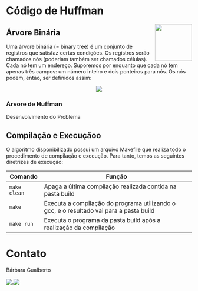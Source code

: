 # Código de Huffman

<img align="right" width="100" height="100" src="img/binarytree.png">

## Árvore Binária

<p> Uma árvore binária (= binary tree) é um conjunto de registros que satisfaz certas condições. Os registros serão chamados nós (poderiam também ser chamados células).  Cada nó tem um endereço.  Suporemos por enquanto que cada nó tem apenas três campos:  um número inteiro e dois ponteiros para nós.  Os nós podem, então, ser definidos assim: </p>

<div align="center">
 <p> </p>
 <img src="img/imprimir.png">
 <p> </p>
</div>


### Árvore de Huffman
<p> </p>

<p> </p<
  
## Desenvolvimento do Problema
  
## Compilação e Execuçãoo


O algoritmo disponibilizado possui um arquivo Makefile que realiza todo o procedimento de compilação e execução. Para tanto, temos as seguintes diretrizes de execução:

<div>

| Comando                |  Função                                                                                           |
| -----------------------| ------------------------------------------------------------------------------------------------- |
|  `make clean`          | Apaga a última compilação realizada contida na pasta build                                        |
|  `make`                | Executa a compilação do programa utilizando o gcc, e o resultado vai para a pasta build           |
|  `make run`            | Executa o programa da pasta build após a realização da compilação                                 |

</div>

# Contato

<div>
<p align="justify"> Bárbara Gualberto</p>
<a href="https://t.me/barbrinas">
<img align="center" src="https://img.shields.io/badge/Telegram-2CA5E0?style=for-the-badge&logo=telegram&logoColor=white"/> 
 
 <a href="[https://www.linkedin.com/in/thaissa-vitoria-daldegan-6a84b9153/](https://www.linkedin.com/in/barbara-gualberto/)">
<img align="center"  src="https://img.shields.io/badge/LinkedIn-0077B5?style=for-the-badge&logo=linkedin&logoColor=white"/>
</a>
</div>
